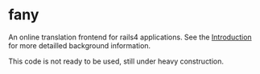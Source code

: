 fany
====

An online translation frontend for rails4 applications. See the [Introduction](https://github.com/mose/fany/wiki/Introduction) for more detailled background information.

This code is not ready to be used, still under heavy construction.